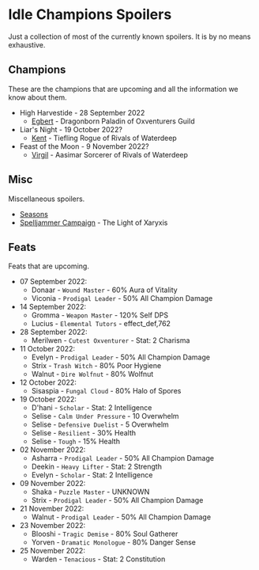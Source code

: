 # Idle Champions Spoilers
Just a collection of most of the currently known spoilers. It is by no means exhaustive.

## Champions
These are the champions that are upcoming and all the information we know about them.

* High Harvestide - 28 September 2022
  * [Egbert](egbert.md) - Dragonborn Paladin of Oxventurers Guild
* Liar's Night - 19 October 2022?
  * [Kent](kent.md) - Tiefling Rogue of Rivals of Waterdeep
* Feast of the Moon - 9 November 2022?
  * [Virgil](virgil.md) - Aasimar Sorcerer of Rivals of Waterdeep

## Misc
Miscellaneous spoilers.

* [Seasons](seasons.md)
* [Spelljammer Campaign](spelljammer.md) - The Light of Xaryxis

## Feats
Feats that are upcoming.

* 07 September 2022:
  * Donaar - `Wound Master` - 60% Aura of Vitality
  * Viconia - `Prodigal Leader` - 50% All Champion Damage
* 14 September 2022:
  * Gromma - `Weapon Master` - 120% Self DPS
  * Lucius - `Elemental Tutors` - effect_def,762
* 28 September 2022:
  * Merilwen - `Cutest Oxventurer` - Stat: 2 Charisma
* 11 October 2022:
  * Evelyn - `Prodigal Leader` - 50% All Champion Damage
  * Strix - `Trash Witch` - 80% Poor Hygiene
  * Walnut - `Dire Wolfnut` - 80% Wolfnut
* 12 October 2022:
  * Sisaspia - `Fungal Cloud` - 80% Halo of Spores
* 19 October 2022:
  * D'hani - `Scholar` - Stat: 2 Intelligence
  * Selise - `Calm Under Pressure` - 10 Overwhelm
  * Selise - `Defensive Duelist` - 5 Overwhelm
  * Selise - `Resilient` - 30% Health
  * Selise - `Tough` - 15% Health
* 02 November 2022:
  * Asharra - `Prodigal Leader` - 50% All Champion Damage
  * Deekin - `Heavy Lifter` - Stat: 2 Strength
  * Evelyn - `Scholar` - Stat: 2 Intelligence
* 09 November 2022:
  * Shaka - `Puzzle Master` - UNKNOWN
  * Strix - `Prodigal Leader` - 50% All Champion Damage
* 21 November 2022:
  * Walnut - `Prodigal Leader` - 50% All Champion Damage
* 23 November 2022:
  * Blooshi - `Tragic Demise` - 80% Soul Gatherer
  * Yorven - `Dramatic Monologue` - 80% Danger Sense
* 25 November 2022:
  * Warden - `Tenacious` - Stat: 2 Constitution
